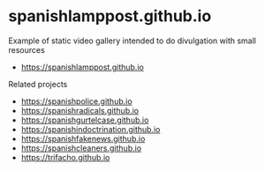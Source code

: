 # spanishlamppost.github.io

Example of static video gallery intended to do divulgation with small resources
- https://spanishlamppost.github.io

Related projects
- https://spanishpolice.github.io
- https://spanishradicals.github.io
- https://spanishgurtelcase.github.io
- https://spanishindoctrination.github.io
- https://spanishfakenews.github.io
- https://spanishcleaners.github.io
- https://trifacho.github.io
